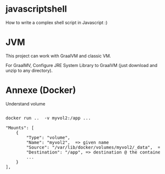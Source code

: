 # javascriptshell
How to write a complex shell script in Javascript :)

# JVM

This project can work with GraalVM and classic VM.

For GraalMV,
Configure JRE System Library to GraalVM (just download and unzip to any directory).


# Annexe (Docker)


Understand volume

<pre>

docker run ..  -v myvol2:/app ...
  
"Mounts": [
    {
        "Type": "volume",
        "Name": "myvol2",  => given name
        "Source": "/var/lib/docker/volumes/myvol2/_data",  => location @ host machine 
        "Destination": "/app", => destination @ the container.
        ... 
    }
],

</pre>